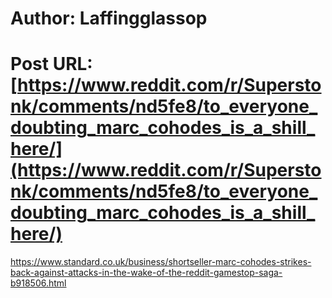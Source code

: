 # Author: Laffingglassop
# Post URL: [https://www.reddit.com/r/Superstonk/comments/nd5fe8/to_everyone_doubting_marc_cohodes_is_a_shill_here/](https://www.reddit.com/r/Superstonk/comments/nd5fe8/to_everyone_doubting_marc_cohodes_is_a_shill_here/)


https://www.standard.co.uk/business/shortseller-marc-cohodes-strikes-back-against-attacks-in-the-wake-of-the-reddit-gamestop-saga-b918506.html